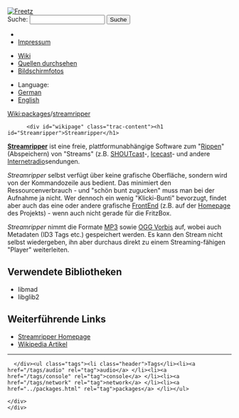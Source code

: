 <!DOCTYPE html PUBLIC "-//W3C//DTD XHTML 1.0 Strict//EN" "http://www.w3.org/TR/xhtml1/DTD/xhtml1-strict.dtd">
<html xmlns="http://www.w3.org/1999/xhtml">

  <head>
    <title>
      packages/streamripper – Freetz
    </title>
      <meta http-equiv="Content-Type" content="text/html; charset=UTF-8" />
      <meta http-equiv="X-UA-Compatible" content="IE=edge" />
    <!--[if IE]><script type="text/javascript">
      if (/^#__msie303:/.test(window.location.hash))
        window.location.replace(window.location.hash.replace(/^#__msie303:/, '#'));
    </script><![endif]-->
        <link rel="search" href="/search" />
        <link rel="help" href="../TracGuide.html" />
        <link rel="alternate" href="streamripper%3Fformat=txt" type="text/x-trac-wiki" title="Reiner Text" />
        <link rel="up" href="../packages.html" title="Übergeordnete Wiki-Seite anzeigen" />
        <link rel="start" href="/wiki" />
        <link rel="stylesheet" href="../../chrome/common/css/trac.css" type="text/css" /><link rel="stylesheet" href="../../chrome/common/css/wiki.css" type="text/css" /><link rel="stylesheet" href="../../chrome/wikiextras/css/phrases.css" type="text/css" /><link rel="stylesheet" href="../../chrome/wikiextras/css/boxes.css" type="text/css" /><link rel="stylesheet" href="../../chrome/wikiextras/css/boxes-300.css" type="text/css" /><link rel="stylesheet" href="../../chrome/wikiextras/css/boxes-narrow-toc.css" type="text/css" /><link rel="stylesheet" href="../../wikicss.css" type="text/css" /><link rel="stylesheet" href="../../chrome/tags/css/tractags.css" type="text/css" /><link rel="stylesheet" href="../../chrome/wikinegotiator/css/langmenu-ctxnav.css" type="text/css" />
        <link rel="shortcut icon" href="/favicon.ico" type="image/x-icon" />
        <link rel="icon" href="/favicon.ico" type="image/x-icon" />
      <link type="application/opensearchdescription+xml" rel="search" href="/search/opensearch" title="Freetz durchsuchen" />
      <script type="text/javascript" charset="utf-8" src="../../chrome/common/js/jquery.js"></script>
      <script type="text/javascript" charset="utf-8" src="../../chrome/common/js/babel.js"></script>
      <script type="text/javascript" charset="utf-8" src="../../chrome/common/js/messages/de.js"></script>
      <script type="text/javascript" charset="utf-8" src="../../chrome/common/js/trac.js"></script>
      <script type="text/javascript" charset="utf-8" src="../../chrome/common/js/search.js"></script>
      <script type="text/javascript" charset="utf-8" src="../../chrome/common/js/folding.js"></script>
    <script type="text/javascript">
      jQuery(document).ready(function($) {
        $("#content").find("h1,h2,h3,h4,h5,h6").addAnchor(_("Link to this section"));
        $("#content").find(".wikianchor").each(function() {
          $(this).addAnchor(babel.format(_("Link to #%(id)s"), {id: $(this).attr('id')}));
        });
        $(".foldable").enableFolding(true, true);
      });
    </script>
  </head>
  <body>
    <div id="banner">
      <div id="header">
        <a id="logo" href="/wiki"><img src="../../chrome/common/freetz_motd.png" alt="Freetz" /></a>
      </div>
      <form id="search" action="https://www.google.com/search" method="get" onsubmit="; this.elements.namedItem('q').value = this.elements.namedItem('oq').value + ' site:freetz.github.io'">
        <div>
          <label for="proj-search">Suche:</label>
          <input type="text" id="proj-search" name="oq" size="18" value="" />
          <input type="hidden" name="q" value="" />
          <input type="submit" value="Suche" />
        </div>
      </form>
      <div id="metanav" class="nav">
    <ul>
      <li class="first"><li class="last"><a href="../Impressum.html">Impressum</a></li>
    </ul>
  </div>
    </div>
    <div id="mainnav" class="nav">
    <ul>
      <li class="first active"><a href="/wiki">Wiki</a></li><li><a href="https://github.com/Freetz-NG/freetz-ng/commits/master">Quellen durchsehen</a></li><li class="last"><a href="/screenshots">Bildschirmfotos</a></li>
    </ul>
  </div>
    <div id="langmenu"><ul><li class="first"><span title="Select a language of wiki content">Language:</span></li><li class=" active"><a class="" href="streamripper.html" title="displaying language (default)">German</a></li><li class=" last"><a class=" notexist" href="/wiki/packages/streamripper.en" title="(not available)">English</a></li></ul></div><p /><div id="main">
      <div id="pagepath" class="noprint">
  <a class="pathentry first" title="Zeige WikiStart an" href="/wiki">Wiki:</a><a class="pathentry" href="../packages.html" title="Zeige packages an">packages</a><span class="pathentry sep">/</span><a class="pathentry" href="streamripper.html" title="Zeige packages/streamripper an">streamripper</a>
</div>
    <div id="content" class="wiki">
      <div class="wikipage searchable">

          <div id="wikipage" class="trac-content"><h1 id="Streamripper">Streamripper</h1>
<p>
<strong><a class="ext-link" href="http://streamripper.sourceforge.net/"><span class="icon">​</span>Streamripper</a></strong> ist eine freie, plattformunabhängige Software zum "<a class="ext-link" href="http://de.wikipedia.org/wiki/Rippen"><span class="icon">​</span>Rippen</a>" (Abspeichern) von "Streams" (z.B. <a class="ext-link" href="http://de.wikipedia.org/wiki/SHOUTcast"><span class="icon">​</span>SHOUTcast</a>-, <a class="ext-link" href="http://de.wikipedia.org/wiki/Icecast"><span class="icon">​</span>Icecast</a>- und andere <a class="ext-link" href="http://de.wikipedia.org/wiki/Internetradio"><span class="icon">​</span>Internetradio</a>sendungen.
</p>
<p>
<em>Streamripper</em> selbst verfügt über keine grafische Oberfläche, sondern wird von der Kommandozeile aus bedient. Das minimiert den Ressourcenverbrauch - und "schön bunt zugucken" muss man bei der Aufnahme ja nicht. Wer dennoch ein wenig "Klicki-Bunti" bevorzugt, findet aber auch das eine oder andere grafische <a class="ext-link" href="http://de.wikipedia.org/wiki/Frontend_und_Backend"><span class="icon">​</span>FrontEnd</a> (z.B. auf der <a class="ext-link" href="http://streamripper.sourceforge.net/"><span class="icon">​</span>Homepage</a> des Projekts) - wenn auch nicht gerade für die FritzBox.
</p>
<p>
<em>Streamripper</em> nimmt die Formate <a class="ext-link" href="http://de.wikipedia.org/wiki/MPEG-1_Audio_Layer_3"><span class="icon">​</span>MP3</a> sowie <a class="ext-link" href="http://de.wikipedia.org/wiki/Vorbis"><span class="icon">​</span>OGG Vorbis</a> auf, wobei auch Metadaten (ID3 Tags etc.) gespeichert werden. Es kann den Stream nicht selbst wiedergeben, ihn aber durchaus direkt zu einem Streaming-fähigen "Player" weiterleiten.
</p>
<h2 id="VerwendeteBibliotheken">Verwendete Bibliotheken</h2>
<ul><li>libmad
</li><li>libglib2
</li></ul><h2 id="WeiterführendeLinks">Weiterführende Links</h2>
<ul><li><a class="ext-link" href="http://streamripper.sourceforge.net/"><span class="icon">​</span>Streamripper Homepage</a>
</li><li><a class="ext-link" href="http://de.wikipedia.org/wiki/Streamripper"><span class="icon">​</span>Wikipedia Artikel</a>
</li></ul><hr />
</div>

      </div><ul class="tags"><li class="header">Tags</li><li><a href="/tags/audio" rel="tag">audio</a> </li><li><a href="/tags/console" rel="tag">console</a> </li><li><a href="/tags/network" rel="tag">network</a> </li><li><a href="../packages.html" rel="tag">packages</a> </li></ul>

    </div>
    </div>
  </body>
</html>
